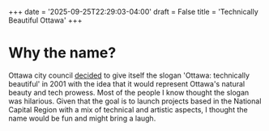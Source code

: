 +++
date = '2025-09-25T22:29:03-04:00'
draft = False
title = 'Technically Beautiful Ottawa'
+++
# Why the name?
Ottawa city council [decided](https://www.cbc.ca/news/canada/ottawa-s-new-slogan-technically-beautiful-1.266126) to give itself the slogan 'Ottawa: technically beautiful' in 2001 with the idea that it would represent Ottawa's natural beauty and tech prowess. Most of the people I know thought the slogan was hilarious. Given that the goal is to launch projects based in the National Capital Region with a mix of technical and artistic aspects, I thought the name would be fun and might bring a laugh.

